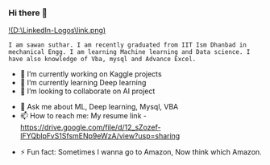 

### Hi there 👋
[!(D:\LinkedIn-Logos\link.png)](https://www.linkedin.com/in/sawan-suthar-27969b16a/)

<!--**sawan-rgb/sawan-rgb** is a ✨ _special_ ✨ repository because its `README.md` (this file) appears on your GitHub profile.-->
`I am sawan suthar. I am recently graduated from IIT Ism Dhanbad in mechanical Engg.
I am learning Machine learning and Data science. I have also knowledge of Vba, mysql
and Advance Excel.`

- 🔭 I’m currently working on Kaggle projects
- 🌱 I’m currently learning Deep learning
- 👯 I’m looking to collaborate on AI project
<!-- 🤔 I’m looking for help with ...-->
- 💬 Ask me about ML, Deep learning, Mysql, VBA
- 📫 How to reach me: My resume link -https://drive.google.com/file/d/12_sZozef-lFYQblpFvS1SfsmENp9eWzA/view?usp=sharing
<!-- 😄 Pronouns: ...-->
- ⚡ Fun fact: Sometimes I wanna go to Amazon, Now think which Amazon.

